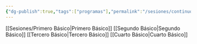 ```yaml
---
{"dg-publish":true,"tags":["programas"],"permalink":"/sesiones/continuo-preventivo/","dgPassFrontmatter":true,"noteIcon":"","created":"2025-06-15T02:36:57.500-04:00","updated":"2025-06-15T02:50:11.133-04:00"}
---
```




[[Sesiones/Primero Básico\|Primero Básico]]
[[Segundo Básico\|Segundo Básico]]
[[Tercero Básico\|Tercero Básico]]
[[Cuarto Básico\|Cuarto Básico]]


 